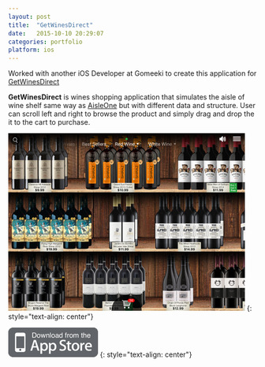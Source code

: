 ```yaml
---
layout: post
title:  "GetWinesDirect"
date:   2015-10-10 20:29:07
categories: portfolio
platform: ios
---
```


Worked with another iOS Developer at Gomeeki to create this application for [GetWinesDirect](https://www.getwinesdirect.com/)

**GetWinesDirect** is wines shopping application that simulates the aisle of wine shelf same way as [AisleOne](/portfolio/ios-aisleone/) but with different data and structure. User can scroll left and right to browse the product and simply drag and drop the it to the cart to purchase.

![image](/img/portfolio/gwd.jpg)
{: style="text-align: center"}

[![Download Here](/img/download/itunestore.png)](https://itunes.apple.com/us/app/id1038877820?mt=8&ign-mpt=uo%3D8)
{: style="text-align: center"}
